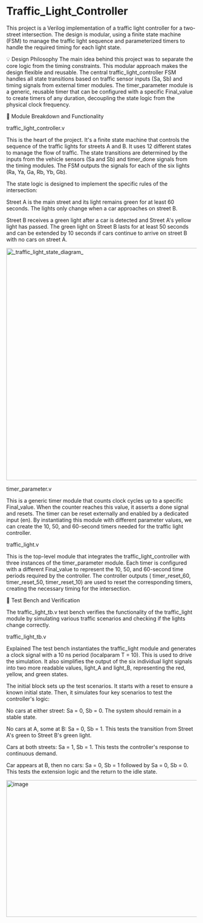 # Traffic_Light_Controller
This project is a Verilog implementation of a traffic light controller for a two-street intersection. The design is modular, using a finite state machine (FSM) to manage the traffic light sequence and parameterized timers to handle the required timing for each light state.

💡 Design Philosophy
The main idea behind this project was to separate the core logic from the timing constraints. This modular approach makes the design flexible and reusable. The central traffic_light_controller FSM handles all state transitions based on traffic sensor inputs (Sa, Sb) and timing signals from external timer modules. The timer_parameter module is a generic, reusable timer that can be configured with a specific Final_value to create timers of any duration, decoupling the state logic from the physical clock frequency.

📝 Module Breakdown and Functionality

traffic_light_controller.v

This is the heart of the project. It's a finite state machine that controls the sequence of the traffic lights for streets A and B. It uses 12 different states to manage the flow of traffic. The state transitions are determined by the inputs from the vehicle sensors (Sa and Sb) and timer_done signals from the timing modules. The FSM outputs the signals for each of the six lights (Ra, Ya, Ga, Rb, Yb, Gb).




The state logic is designed to implement the specific rules of the intersection:


Street A is the main street and its light remains green for at least 60 seconds. The lights only change when a car approaches on street B.

Street B receives a green light after a car is detected and Street A's yellow light has passed. The green light on Street B lasts for at least 50 seconds and can be extended by 10 seconds if cars continue to arrive on street B with no cars on street A.

<img width="1323" height="613" alt="_traffic_light_state_diagram_" src="https://github.com/user-attachments/assets/fe22ea6f-a619-41cc-8a17-ffe779fd444b" />



timer_parameter.v

This is a generic timer module that counts clock cycles up to a specific Final_value. When the counter reaches this value, it asserts a 
done signal and resets. The timer can be reset externally and enabled by a dedicated input (en). By instantiating this module with different parameter values, we can create the 10, 50, and 60-second timers needed for the traffic light controller.


traffic_light.v

This is the top-level module that integrates the 
traffic_light_controller with three instances of the timer_parameter module. Each timer is configured with a different 
Final_value to represent the 10, 50, and 60-second time periods required by the controller. The controller outputs (
timer_reset_60, timer_reset_50, timer_reset_10) are used to reset the corresponding timers, creating the necessary timing for the intersection.

🧪 Test Bench and Verification

The traffic_light_tb.v test bench verifies the functionality of the traffic_light module by simulating various traffic scenarios and checking if the lights change correctly.

traffic_light_tb.v 

Explained The test bench instantiates the 
traffic_light module and generates a clock signal with a 10 ns period (localparam T = 10). This is used to drive the simulation. It also simplifies the output of the six individual light signals into two more readable values, 
light_A and light_B, representing the red, yellow, and green states.

The initial block sets up the test scenarios. It starts with a reset to ensure a known initial state. Then, it simulates four key scenarios to test the controller's logic:


No cars at either street: Sa = 0, Sb = 0. The system should remain in a stable state.


No cars at A, some at B: Sa = 0, Sb = 1. This tests the transition from Street A's green to Street B's green light.


Cars at both streets: Sa = 1, Sb = 1. This tests the controller's response to continuous demand.


Car appears at B, then no cars: Sa = 0, Sb = 1 followed by Sa = 0, Sb = 0. This tests the extension logic and the return to the idle state.

<img width="1919" height="361" alt="image" src="https://github.com/user-attachments/assets/247a49fc-c3db-49bf-914c-d4158b0bcf29" />
